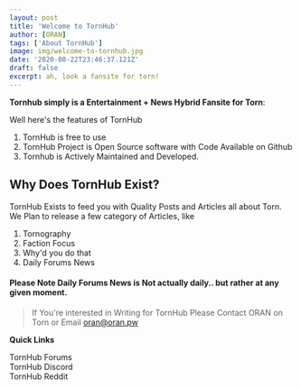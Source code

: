 ```yaml
---
layout: post
title: 'Welcome to TornHub'
author: [ORAN]
tags: ['About TornHub']
image: img/welcome-to-tornhub.jpg
date: '2020-08-22T23:46:37.121Z'
draft: false
excerpt: ah, look a fansite for torn!
---
```


**Tornhub simply is a Entertainment + News Hybrid Fansite for Torn**:

Well here's the features of TornHub
1. TornHub is free to use
2. TornHub Project is Open Source software with Code Available on Github
3. Tornhub is Actively Maintained and Developed.

## Why Does TornHub Exist?
TornHub Exists to feed you with Quality Posts and Articles all about Torn.
We Plan to release a few category of Articles, like

1. Tornography
2. Faction Focus
3. Why'd you do that
4. Daily Forums News  

#### Please Note Daily Forums News is Not actually daily.. but rather at any given moment.

>If You're interested in Writing for TornHub Please Contact ORAN on Torn or Email oran@oran.pw

**Quick Links**  

TornHub Forums  
TornHub Discord  
TornHub Reddit  
